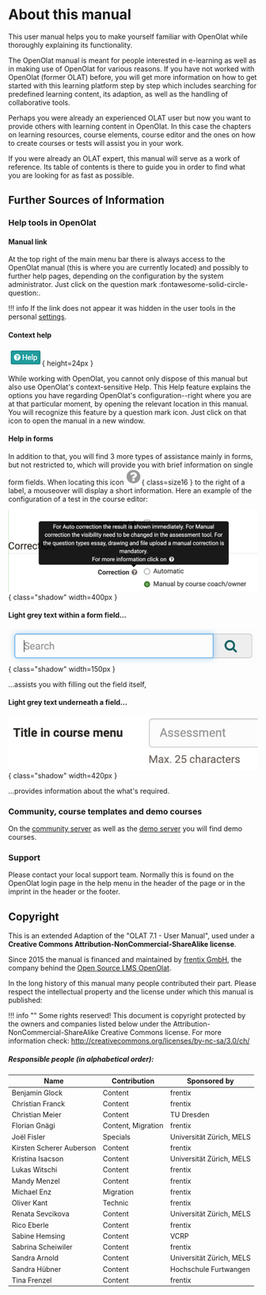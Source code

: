 # About this manual

This user manual helps you to make yourself familiar with OpenOlat while
thoroughly explaining its functionality.

The OpenOlat manual is meant for people interested in e-learning as well as in
making use of OpenOlat for various reasons. If you have not worked with
OpenOlat (former OLAT) before, you will get more information on how to get
started with this learning platform step by step which includes searching for
predefined learning content, its adaption, as well as the handling of
collaborative tools.

Perhaps you were already an experienced OLAT user but now you want to provide
others with learning content in OpenOlat. In this case the chapters on
learning resources, course elements, course editor and the ones on how to
create courses or tests will assist you in your work.

If you were already an OLAT expert, this manual will serve as a work of
reference. Its table of contents is there to guide you in order to find what you are looking for as
fast as possible.

## Further Sources of Information

### Help tools in OpenOlat

#### Manual link

At the top right of the main menu bar there is always access to the OpenOlat
manual (this is where you are currently located) and possibly to further help
pages, depending on the configuration by the system administrator. Just click
on the question mark :fontawesome-solid-circle-question:.

!!! info 
	If the link does not appear it was hidden in the user tools in the personal
	[settings](../personal_menu/Configuration.md#settings).


#### Context help

![](assets/help.png){ height=24px }

While working with OpenOlat, you cannot only dispose of this manual but also
use OpenOlat's  context-sensitive Help. This Help feature explains the options
you have regarding OpenOlat's configuration--right where you are at that
particular moment, by opening the relevant location in this manual. You will
recognize this feature by a question mark icon. Just click on that icon to
open the manual in a new window.


#### Help in forms

In addition to that, you will find 3 more types of assistance mainly in forms,
but not restricted to, which will provide you with brief information on single
form fields. When locating this icon
![](assets/hover_help.png){ class=size16 }
to the right of a label, a mouseover will display a short information. Here an
example of the configuration of a test in the course editor:

![](assets/example_questionmark.en.png){ class="shadow" width=400px }

  

#### Light grey text within a form field...

![](assets/help_gui_demo.en.png){ class="shadow" width=150px }

...assists you with filling out the field itself,


#### Light grey text underneath a field...

![](assets/help_gui_demo1.en.png){ class="shadow" width=420px }

...provides information about the what's required.


### Community, course templates and demo courses

On the [community server](https://community.openolat.org) as well as the [demo server](https://learn.olat.com "Demoserver") you will 
find demo courses.


### Support

Please contact your local support team. Normally this is found on the OpenOlat login page in the help menu in the header of the page or in the imprint in the header or the footer. 


## Copyright

This is an extended Adaption of the "OLAT 7.1 - User Manual", used under a
**Creative Commons Attribution-NonCommercial-ShareAlike license**. 

Since 2015 the manual is financed and maintained by 
[frentix GmbH](https://www.frentix.com/), the company behind
the [Open Source LMS OpenOlat](https://www.openolat.com/).

In the long history of this manual many people contributed their part. Please respect the intellectual property and the license under which this manual is published: 

!!! info "" 
	Some rights reserved! This document is copyright protected by the owners and
	companies listed below under the Attribution-NonCommercial-ShareAlike Creative
	Commons license. For more information check:
	<http://creativecommons.org/licenses/by-nc-sa/3.0/ch/>

##### Responsible people (in alphabetical order):

| Name | Contribution | Sponsored by |
| ---- | ------------ | ----------- |
| Benjamin Glock | Content | frentix |
| Christian Franck | Content | frentix |
| Christian Meier | Content | TU Dresden |
| Florian Gnägi | Content, Migration | frentix |
| Joël Fisler | Specials | Universität Zürich, MELS |
| Kirsten Scherer Auberson | Content | frentix |
| Kristina Isacson | Content | Universität Zürich, MELS  |
| Lukas Witschi | Content | frentix |
| Mandy Menzel | Content | frentix |
| Michael Enz | Migration | frentix |
| Oliver Kant | Technic | frentix |
| Renata Sevcikova | Content | Universität Zürich, MELS |
| Rico Eberle | Content | frentix |
| Sabine Hemsing | Content | VCRP |
| Sabrina Scheiwiler | Content | frentix |
| Sandra Arnold | Content | Universität Zürich, MELS |
| Sandra Hübner | Content | Hochschule Furtwangen |
| Tina Frenzel | Content | frentix |



